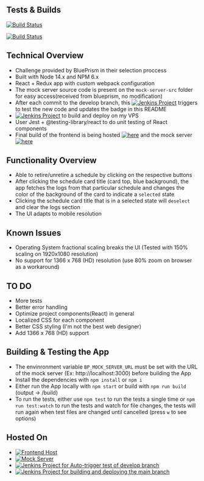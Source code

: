## Tests & Builds
[![Build Status](http://jenkins.fpetros.com/buildStatus/icon?job=Blue+Prism+Frotend+Develop+Testing&subject=Test%20Develop)](http://jenkins.fpetros.com/job/Blue%20Prism%20Frotend%20Develop%20Testing/lastBuild)

[![Build Status](http://jenkins.fpetros.com/buildStatus/icon?job=Blue+Prism+Frotend+Build+And+Deploy&subject=Deploy%20Main)](http://jenkins.fpetros.com/job/Blue%20Prism%20Frotend%20Build%20And%20Deploy/lastBuild)

## Technical Overview

* Challenge provided by BluePrism in their selection proccess
* Built with Node 14.x and NPM 6.x
* React + Redux app with custom webpack configuration
* The mock server source code is present on the `mock-server-src` folder for easy access(received from blueprism, no modification)
* After each commit to the develop branch, this [![Jenkins Project](JenkinsProjects)](http://jenkins.fpetros.com/job/Blue%20Prism%20Frotend%20Develop%20Testing) triggers to test the new code and updates the badge in this README
* [![Jenkins Project](JenkinsProjects)](http://jenkins.fpetros.com/job/Blue%20Prism%20Frotend%20Build%20And%20Deploy) to build and deploy on my VPS
* User Jest + @testing-library/react to do unit testing of React components
* Final build of the frontend is being hosted [![here](FrontendHost)](http://apps.fpetros.com/blueprism) and the mock server [![here](MockServer)](http://apps.fpetros.com/blueprism-mock-server)

## Functionality Overview

* Able to retire/unretire a schedule by clicking on the respective buttons
* After clicking the schedule card title (card top, blue background), the app fetches the logs from that particular schedule and changes the color of the background of the card to indicate a `selected` state
* Clicking the schedule card title that is in a selected state will `deselect` and clear the logs section
* The UI adapts to mobile resolution

## Known Issues

* Operating System fractional scaling breaks the UI (Tested with 150% scaling on 1920x1080 resolution)
* No support for 1366 x 768 (HD) resolution (use 80% zoom on browser as a workaround)

## TO DO

* More tests
* Better error handling
* Optimize project components(React) in general
* Localized CSS for each component
* Better CSS styling (I'm not the best web designer)
* Add 1366 x 768 (HD) support

## Building & Testing the App
* The envinronment variable `BP_MOCK_SERVER_URL` must be set with the URL of the mock server (Ex: http://localhost:3000) before building the App
* Install the dependencies with `npm install` or `npm i`
* Either run the App locally with `npm start` or build with `npm run build` (output -> /build) 
* To run the tests, either use `npm test` to run the tests a single time or `npm run test:watch` to run the tests and watch for file changes, the tests will run again when test files are changed until cancelled (press `w` to see options)

## Hosted On

* [![Frontend Host](FrontendHost)](http://apps.fpetros.com/blueprism)
* [![Mock Server](MockServer)](http://apps.fpetros.com/blueprism-mock-server)
* [![Jenkins Project for Auto-trigger test of develop branch](JenkinsProjects)](http://jenkins.fpetros.com/job/Blue%20Prism%20Frotend%20Develop%20Testing)
* [![Jenkins Project for building and deploying the main branch](JenkinsProjects)](http://jenkins.fpetros.com/job/Blue%20Prism%20Frotend%20Build%20And%20Deploy)
